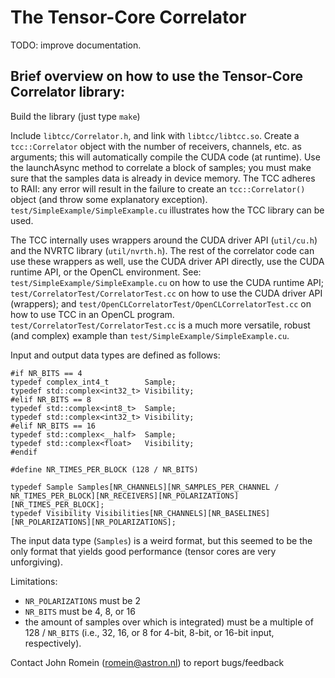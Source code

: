 # The Tensor-Core Correlator

TODO: improve documentation.

## Brief overview on how to use the Tensor-Core Correlator library:

Build the library (just type `make`)

Include `libtcc/Correlator.h`, and link with `libtcc/libtcc.so`.
Create a `tcc::Correlator` object with the number of receivers, channels, etc.
as arguments; this will automatically compile the CUDA code (at runtime).
Use the launchAsync method to correlate a block of samples; you must make
sure that the samples data is already in device memory.
The TCC adheres to RAII: any error will result in the failure to create
an `tcc::Correlator()` object (and throw some explanatory exception).
`test/SimpleExample/SimpleExample.cu` illustrates how the TCC library can be used.

The TCC internally uses wrappers around the CUDA driver API (`util/cu.h`) and
the NVRTC library (`util/nvrth.h`).  The rest of the correlator code can use
these wrappers as well, use the CUDA driver API directly, use the CUDA
runtime API, or the OpenCL environment.  See: `test/SimpleExample/SimpleExample.cu`
on how to use the CUDA runtime API; `test/CorrelatorTest/CorrelatorTest.cc` on
how to use the CUDA driver API (wrappers); and
`test/OpenCLCorrelatorTest/OpenCLCorrelatorTest.cc` on how to use TCC in an
OpenCL program.  `test/CorrelatorTest/CorrelatorTest.cc` is a much more versatile,
robust (and complex) example than `test/SimpleExample/SimpleExample.cu`.

Input and output data types are defined as follows:

```
#if NR_BITS == 4
typedef complex_int4_t        Sample;
typedef std::complex<int32_t> Visibility;
#elif NR_BITS == 8
typedef std::complex<int8_t>  Sample;
typedef std::complex<int32_t> Visibility;
#elif NR_BITS == 16
typedef std::complex<__half>  Sample;
typedef std::complex<float>   Visibility;
#endif

#define NR_TIMES_PER_BLOCK (128 / NR_BITS)

typedef Sample Samples[NR_CHANNELS][NR_SAMPLES_PER_CHANNEL / NR_TIMES_PER_BLOCK][NR_RECEIVERS][NR_POLARIZATIONS][NR_TIMES_PER_BLOCK];
typedef Visibility Visibilities[NR_CHANNELS][NR_BASELINES][NR_POLARIZATIONS][NR_POLARIZATIONS];
```

The input data type (`Samples`) is a weird format, but this seemed to be the only
format that yields good performance (tensor cores are very unforgiving).

Limitations:
- `NR_POLARIZATIONS` must be 2
- `NR_BITS` must be 4, 8, or 16
- the amount of samples over which is integrated) must be a multiple of 128 / `NR_BITS`
  (i.e., 32, 16, or 8 for 4-bit, 8-bit, or 16-bit input, respectively).

Contact John Romein (romein@astron.nl) to report bugs/feedback
